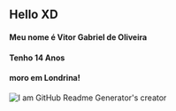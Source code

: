 ## Hello XD
#### Meu nome é Vitor Gabriel de Oliveira
#### Tenho 14 Anos
#### moro em Londrina!

![I am GitHub Readme Generator's creator](https://i.pinimg.com/originals/d4/c1/7d/d4c17d48d9e0a5ac9986887163f435ec.jpg)
